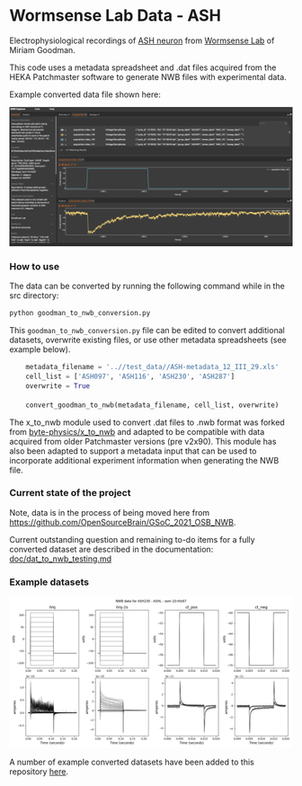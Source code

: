 # Wormsense Lab Data - ASH

Electrophysiological recordings of [ASH neuron](https://www.wormatlas.org/neurons/Individual%20Neurons/ASHframeset.html) from [Wormsense Lab](https://med.stanford.edu/goodmanlab.html) of Miriam Goodman.

This code uses a metadata spreadsheet and .dat files acquired from the HEKA Patchmaster software to generate NWB files with experimental data.

Example converted data file shown here:

<img src="images/example_goodman_lab_file.png" width="1200" />

### How to use

The data can be converted by running the following command while in the src directory:

```python
python goodman_to_nwb_conversion.py
```

This `goodman_to_nwb_conversion.py` file can be edited to convert additional datasets, overwrite existing files, or use other metadata spreadsheets (see example below).

```python
    metadata_filename = '..//test_data//ASH-metadata_12_III_29.xls'
    cell_list = ['ASH097', 'ASH116', 'ASH230', 'ASH287']
    overwrite = True

    convert_goodman_to_nwb(metadata_filename, cell_list, overwrite)
```

The x_to_nwb module used to convert .dat files to .nwb format was forked from [byte-physics/x_to_nwb](https://github.com/byte-physics/x-to-nwb) and adapted to be compatible with data acquired from older Patchmaster versions (pre v2x90). This module has also been adapted to support a metadata input that can be used to incorporate additional experiment information when generating the NWB file.

### Current state of the project

Note, data is in the process of being moved here from https://github.com/OpenSourceBrain/GSoC_2021_OSB_NWB.

Current outstanding question and remaining to-do items for a fully converted dataset are described in the documentation: [doc/dat_to_nwb_testing.md](doc/dat_to_nwb_testing.md)

### Example datasets

<a href="test_data/README.md"><img src="test_data/09-03-31-1.png"/></a>

A number of example converted datasets have been added to this repository [here](test_data/README.md).
